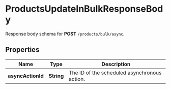 

# ProductsUpdateInBulkResponseBody

Response body schema for **POST** `/products/bulk/async`.

## Properties

| Name | Type | Description |
|------------ | ------------- | ------------- |
|**asyncActionId** | **String** | The ID of the scheduled asynchronous action. |



